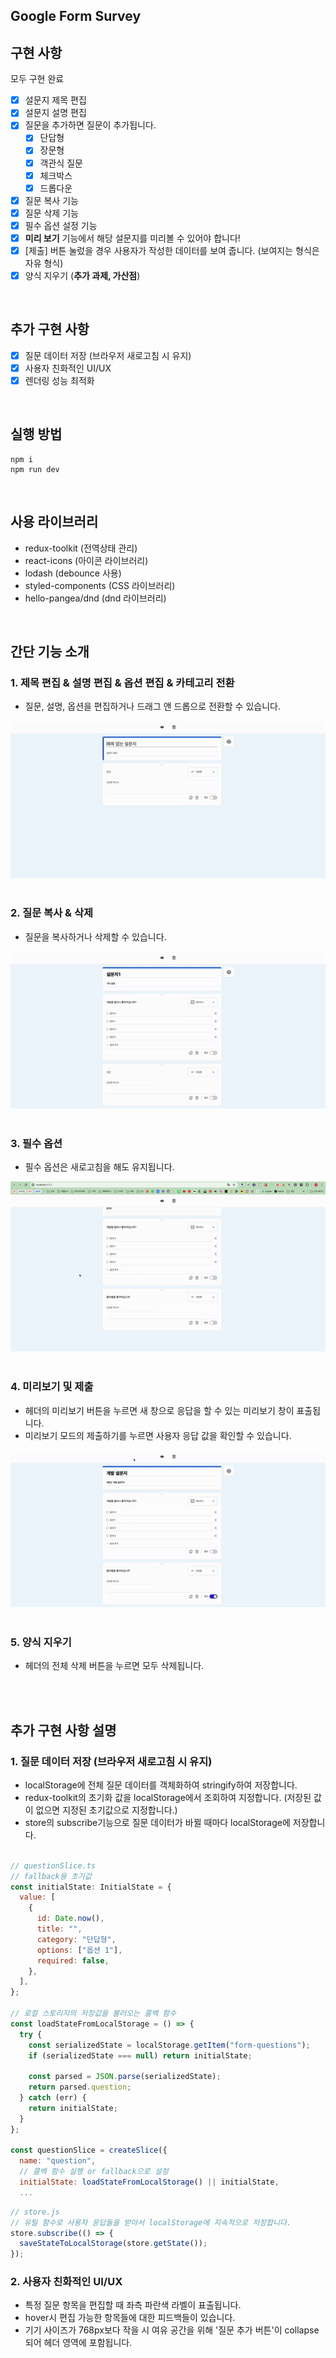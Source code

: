 ## Google Form Survey

## 구현 사항

모두 구현 완료

- [x] 설문지 제목 편집
- [x] 설문지 설명 편집
- [x] 질문을 추가하면 질문이 추가됩니다.
  - [x] 단답형
  - [x] 장문형
  - [x] 객관식 질문
  - [x] 체크박스
  - [x] 드롭다운
- [x] 질문 복사 기능
- [x] 질문 삭제 기능
- [x] 필수 옵션 설정 기능
- [x] **미리 보기** 기능에서 해당 설문지를 미리볼 수 있어야 합니다!
- [x] [제출] 버튼 눌렀을 경우 사용자가 작성한 데이터를 보여 줍니다. (보여지는 형식은 자유 형식)
- [x] 양식 지우기 (**추가 과제, 가산점**)

<br>

## 추가 구현 사항

- [x] 질문 데이터 저장 (브라우저 새로고침 시 유지)
- [x] 사용자 친화적인 UI/UX
- [x] 렌더링 성능 최적화

<br>

## 실행 방법

```shell
npm i
npm run dev
```

<br>

## 사용 라이브러리

- redux-toolkit (전역상태 관리)
- react-icons (아이콘 라이브러리)
- lodash (debounce 사용)
- styled-components (CSS 라이브러리)
- hello-pangea/dnd (dnd 라이브러리)

<br>

## 간단 기능 소개

### 1. 제목 편집 & 설명 편집 & 옵션 편집 & 카테고리 전환

- 질문, 설명, 옵션을 편집하거나 드래그 앤 드롭으로 전환할 수 있습니다.

<img src="./src/assets/1.gif">

<br>
<br>

### 2. 질문 복사 & 삭제

- 질문을 복사하거나 삭제할 수 있습니다.

<img src="./src/assets/2.gif">

<br>
<br>

### 3. 필수 옵션

- 필수 옵션은 새로고침을 해도 유지됩니다.

<img src="./src/assets/3.gif">

<br>
<br>

### 4. 미리보기 및 제출

- 헤더의 미리보기 버튼을 누르면 새 창으로 응답을 할 수 있는 미리보기 창이 표출됩니다.
- 미리보기 모드의 제출하기를 누르면 사용자 응답 값을 확인할 수 있습니다.

<img src="./src/assets/4.gif">

<br>
<br>

### 5. 양식 지우기

- 헤더의 전체 삭제 버튼을 누르면 모두 삭제됩니다.

<br>
<br>

## 추가 구현 사항 설명

### 1. 질문 데이터 저장 (브라우저 새로고침 시 유지)

- localStorage에 전체 질문 데이터를 객체화하여 stringify하여 저장합니다.
- redux-toolkit의 초기화 값을 localStorage에서 조회하여 지정합니다. (저장된 값이 없으면 지정된 초기값으로 지정합니다.)
- store의 subscribe기능으로 질문 데이터가 바뀔 때마다 localStorage에 저장합니다.

```javascript

// questionSlice.ts
// fallback용 초기값
const initialState: InitialState = {
  value: [
    {
      id: Date.now(),
      title: "",
      category: "단답형",
      options: ["옵션 1"],
      required: false,
    },
  ],
};

// 로컬 스토리지의 저장값을 불러오는 콜백 함수
const loadStateFromLocalStorage = () => {
  try {
    const serializedState = localStorage.getItem("form-questions");
    if (serializedState === null) return initialState;

    const parsed = JSON.parse(serializedState);
    return parsed.question;
  } catch (err) {
    return initialState;
  }
};

const questionSlice = createSlice({
  name: "question",
  // 콜백 함수 실행 or fallback으로 설정
  initialState: loadStateFromLocalStorage() || initialState,
  ...
```

```javascript
// store.js
// 유틸 함수로 사용자 응답들을 받아서 localStorage에 지속적으로 저장합니다.
store.subscribe(() => {
  saveStateToLocalStorage(store.getState());
});
```

### 2. 사용자 친화적인 UI/UX

- 특정 질문 항목을 편집할 때 좌측 파란색 라벨이 표출됩니다.
- hover시 편집 가능한 항목들에 대한 피드백들이 있습니다.
- 기기 사이즈가 768px보다 작을 시 여유 공간을 위해 '질문 추가 버튼'이 collapse되어 헤더 영역에 포함됩니다.
